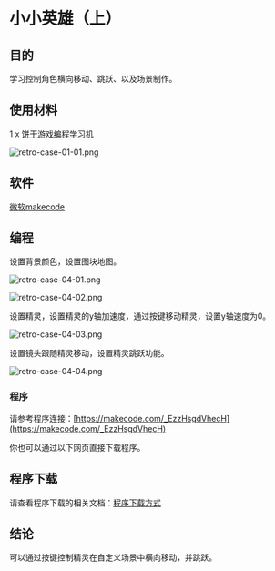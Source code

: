 ﻿# 小小英雄（上）

## 目的

学习控制角色横向移动、跳跃、以及场景制作。

## 使用材料

1 x [饼干游戏编程学习机](https://item.taobao.com/item.htm?spm=a1z10.5-c-s.w4002-18602834185.82.51a95ccfE1IJt1&id=644090757603)

![retro-case-01-01.png](https://wiki-media-ef.oss-cn-hongkong.aliyuncs.com/docs/retroarcade/images/retro-case-01-01.png)

## 软件

[微软makecode](https://arcade.makecode.com/)

## 编程

设置背景颜色，设置图块地图。

![retro-case-04-01.png](https://wiki-media-ef.oss-cn-hongkong.aliyuncs.com/docs/retroarcade/images/retro-case-04-01.png)

![retro-case-04-02.png](https://wiki-media-ef.oss-cn-hongkong.aliyuncs.com/docs/retroarcade/images/retro-case-04-02.png)

设置精灵，设置精灵的y轴加速度，通过按键移动精灵，设置y轴速度为0。

![retro-case-04-03.png](https://wiki-media-ef.oss-cn-hongkong.aliyuncs.com/docs/retroarcade/images/retro-case-04-03.png)

设置镜头跟随精灵移动，设置精灵跳跃功能。

![retro-case-04-04.png](https://wiki-media-ef.oss-cn-hongkong.aliyuncs.com/docs/retroarcade/images/retro-case-04-04.png)

### 程序

请参考程序连接：[https://makecode.com/_EzzHsgdVhecH](https://makecode.com/_EzzHsgdVhecH)

你也可以通过以下网页直接下载程序。

## 程序下载

请查看程序下载的相关文档：[程序下载方式](https://www.yuque.com/elecfreaks-learn/retro/wxo25w)

## 结论

可以通过按键控制精灵在自定义场景中横向移动，并跳跃。
